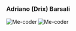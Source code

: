 ### Adriano (Drix) Barsali
[<img align="left" alt="Me-coder" src="https://img.shields.io/badge/Blog%20-%7BMe--Coder%7D-green?logo=wordpress" />][blog]
[<img align="left" alt="Me-coder" src="https://img.shields.io/badge/Linkedin-Adriano%20Barsali-blue?logo=linkedin" />][linkedin]

[blog]: https://me-coder.com/
[linkedin]: https://www.linkedin.com/in/adriano-barsali/



